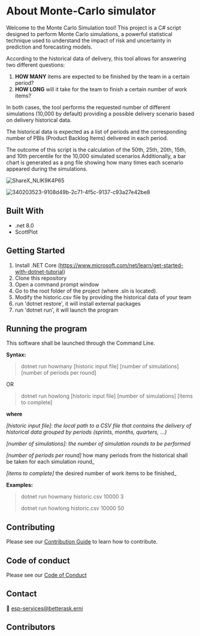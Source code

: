 # About Monte-Carlo simulator
Welcome to the Monte Carlo Simulation tool! This project is a C# script designed to perform Monte Carlo simulations, a powerful statistical technique used to understand the impact of risk and uncertainty in prediction and forecasting models.

According to the historical data of delivery, this tool allows for answering two different questions:
1. **HOW MANY** items are expected to be finished by the team in a certain period?
2. **HOW LONG** will it take for the team to finish a certain number of work items?
   
In both cases, the tool performs the requested number of different simulations (10,000 by default) providing a possible delivery scenario based on delivery historical data.  

The historical data is expected as a list of periods and the corresponding number of PBIs (Product Backlog Items) delivered in each period.

The outcome of this script is the calculation of the 50th, 25th, 20th, 15th, and 10th percentile for the 10,000 simulated scenarios  Additionally, a bar chart is generated as a png file
showing how many times each scenario appeared during the simulations.

![ShareX_NLIK9K4P65](https://github.com/ERNI-Academy/monte-carlo-simulator/assets/403185/bb86e002-e7e7-42c4-a4d0-ade558414e4c)

![340203523-9108d49b-2c71-4f5c-9137-c93a27e42be8](https://github.com/ERNI-Academy/monte-carlo-simulator/assets/403185/3f064012-9373-40c5-b949-20383b6d452a)

## Built With
- .net 8.0
- ScottPlot

## Getting Started
1. Install .NET Core (https://www.microsoft.com/net/learn/get-started-with-dotnet-tutorial)
2. Clone this repository
3. Open a command prompt window
4. Go to the root folder of the project (where .sln is located).
5. Modify the historic.csv file by providing the historical data of your team
6. run 'dotnet restore', it will install external packages
7. run 'dotnet run', it will launch the program

## Running the program
This software shall be launched through the Command Line.

**Syntax:**

>dotnet run howmany [historic input file] [number of simulations] [number of periods per round]

OR

>dotnet run howlong [historic input file] [number of simulations] [items to complete]

**where**

  _[historic input file]: the local path to a CSV file that contains the delivery of historical data grouped by periods (sprints, months, quarters, ...)_
  
  _[number of simulations]: the number of simulation rounds to be performed_
  
  _[number of periods per round]_ how many periods from the historical shall be taken for each simulation round_
  
  _[items to complete]_ the desired number of work items to be finished_
  
**Examples:**

>dotnet run howmany historic.csv 10000 3
>
>dotnet run howlong historic.csv 10000 50

## Contributing
Please see our [Contribution Guide](https://github.com/ERNI-Academy/net6-automation-testware/blob/main/CONTRIBUTING.md) to learn how to contribute.

## Code of conduct
Please see our [Code of Conduct](https://github.com/ERNI-Academy/net6-automation-testware/blob/main/CODE_OF_CONDUCT.md)

## Contact
📧 [esp-services@betterask.erni](mailto:esp-services@betterask.erni)

## Contributors

